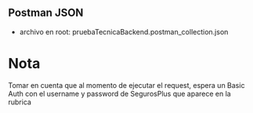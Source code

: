 ## Postman JSON
* archivo en root: pruebaTecnicaBackend.postman_collection.json

# Nota
Tomar en cuenta que al momento de ejecutar el request, espera un Basic Auth con el username y password de SegurosPlus
que aparece en la rubrica